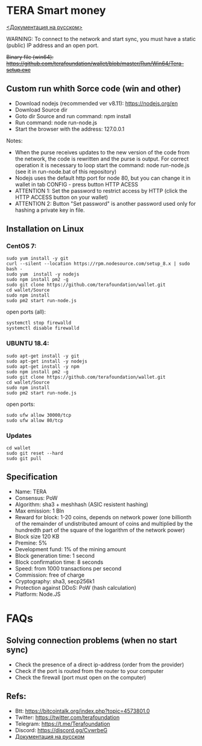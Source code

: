 ﻿# TERA Smart money

[<Документация на русском>](https://github.com/terafoundation/wallet/tree/master/Doc/Rus)

WARNING: To connect to the network and start sync, you must have a static (public) IP address and an open port. 


<del>Binary file (win64): https://github.com/terafoundation/wallet/blob/master/Run/Win64/Tera-setup.exe</del>



## Custom run whith Sorce code (win and other)
* Download nodejs (recommended ver v8.11):  https://nodejs.org/en
* Download Source dir
* Goto dir Source and run command: npm install
* Run command: node run-node.js
* Start the browser with the address: 127.0.0.1


Notes: 
* When the purse receives updates to the new version of the code from the network, the code is rewritten and the purse is output. For correct operation it is necessary to loop start the command: node run-node.js (see it in run-node.bat of this repository)
* Nodejs uses the default http port for node 80, but you can change it in wallet in tab CONFIG - press button HTTP ACESS
* ATTENTION 1: Set the password to restrict access by HTTP (click the HTTP ACCESS button on your wallet)
* ATTENTION 2: Button "Set password" is another password used only for hashing a private key in file.


## Installation on Linux 

### CentOS 7:


```
sudo yum install -y git
curl --silent --location https://rpm.nodesource.com/setup_8.x | sudo bash -
sudo yum  install -y nodejs
sudo npm install pm2 -g
sudo git clone https://github.com/terafoundation/wallet.git
cd wallet/Source
sudo npm install
sudo pm2 start run-node.js
```

open ports (all):
```
systemctl stop firewalld 
systemctl disable firewalld
```



### UBUNTU 18.4:

```
sudo apt-get install -y git
sudo apt-get install -y nodejs
sudo apt-get install -y npm
sudo npm install pm2 -g
sudo git clone https://github.com/terafoundation/wallet.git
cd wallet/Source
sudo npm install
sudo pm2 start run-node.js
```

open ports:

```
sudo ufw allow 30000/tcp
sudo ufw allow 80/tcp
```




### Updates

```
cd wallet
sudo git reset --hard 
sudo git pull 
```



## Specification

* Name: TERA
* Consensus: PoW
* Algorithm:  sha3 + meshhash (ASIC resistent hashing)
* Max emission: 1 Bln
* Reward for block: 1-20 coins, depends on network power (one billionth of the remainder of undistributed amount of coins and multiplied by the hundredth part of the square of the logarithm of the network power)
* Block size 120 KB
* Premine: 5%
* Development fund: 1% of the mining amount
* Block generation time: 1 second
* Block confirmation time: 8 seconds
* Speed: from 1000 transactions per second
* Commission: free of charge 
* Cryptography: sha3, secp256k1
* Protection against DDoS: PoW (hash calculation)
* Platform: Node.JS


# FAQs

## Solving connection problems (when no start sync)
* Check the presence of a direct ip-address (order from the provider)
* Check if the port is routed from the router to your computer
* Check the firewall (port must open on the computer)



## Refs:
* Btt: https://bitcointalk.org/index.php?topic=4573801.0
* Twitter: https://twitter.com/terafoundation
* Telegram: https://t.me/Terafoundation
* Discord: https://discord.gg/CvwrbeG
* [Документация на русском](https://github.com/terafoundation/wallet/tree/master/Doc/Rus)

